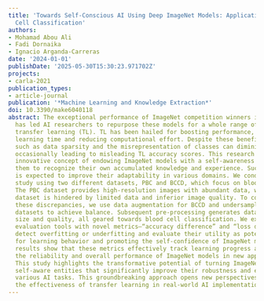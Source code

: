 ```yaml
---
title: 'Towards Self-Conscious AI Using Deep ImageNet Models: Application for Blood
  Cell Classification'
authors:
- Mohamad Abou Ali
- Fadi Dornaika
- Ignacio Arganda-Carreras
date: '2024-01-01'
publishDate: '2025-05-30T15:30:23.971702Z'
projects:
- carla-2021
publication_types:
- article-journal
publication: '*Machine Learning and Knowledge Extraction*'
doi: 10.3390/make6040118
abstract: The exceptional performance of ImageNet competition winners in image classification
  has led AI researchers to repurpose these models for a whole range of tasks using
  transfer learning (TL). TL has been hailed for boosting performance, shortening
  learning time and reducing computational effort. Despite these benefits, issues
  such as data sparsity and the misrepresentation of classes can diminish these gains,
  occasionally leading to misleading TL accuracy scores. This research explores the
  innovative concept of endowing ImageNet models with a self-awareness that enables
  them to recognize their own accumulated knowledge and experience. Such self-awareness
  is expected to improve their adaptability in various domains. We conduct a case
  study using two different datasets, PBC and BCCD, which focus on blood cell classification.
  The PBC dataset provides high-resolution images with abundant data, while the BCCD
  dataset is hindered by limited data and inferior image quality. To compensate for
  these discrepancies, we use data augmentation for BCCD and undersampling for both
  datasets to achieve balance. Subsequent pre-processing generates datasets of different
  size and quality, all geared towards blood cell classification. We extend conventional
  evaluation tools with novel metrics—“accuracy difference” and “loss difference”—to
  detect overfitting or underfitting and evaluate their utility as potential indicators
  for learning behavior and promoting the self-confidence of ImageNet models. Our
  results show that these metrics effectively track learning progress and improve
  the reliability and overall performance of ImageNet models in new applications.
  This study highlights the transformative potential of turning ImageNet models into
  self-aware entities that significantly improve their robustness and efficiency in
  various AI tasks. This groundbreaking approach opens new perspectives for increasing
  the effectiveness of transfer learning in real-world AI implementations.
---
```


